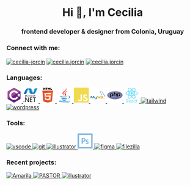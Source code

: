 <h1 align="center">Hi 👋, I'm Cecilia</h1>
<h3 align="center">frontend developer & designer from Colonia, Uruguay</h3>

<h3 align="left">Connect with me:</h3>
<p align="left">
<a href="https://linkedin.com/in/cecilia-jorcin" target="blank"><img align="center" src="https://raw.githubusercontent.com/rahuldkjain/github-profile-readme-generator/master/src/images/icons/Social/linked-in-alt.svg" alt="cecilia-jorcin" height="30" width="40" /></a>
<a href="https://fb.com/cecilia.jorcin" target="blank"><img align="center" src="https://raw.githubusercontent.com/rahuldkjain/github-profile-readme-generator/master/src/images/icons/Social/facebook.svg" alt="cecilia.jorcin" height="30" width="40" /></a>
<a href="https://instagram.com/cecilia.jorcin" target="blank"><img align="center" src="https://raw.githubusercontent.com/rahuldkjain/github-profile-readme-generator/master/src/images/icons/Social/instagram.svg" alt="cecilia.jorcin" height="30" width="40" /></a>
</p>
<h3 align="left">Languages:</h3>
<p align="left">          
  <a href="https://www.w3schools.com/cs/" target="_blank" rel="noreferrer"> <img src="https://raw.githubusercontent.com/devicons/devicon/master/icons/csharp/csharp-original.svg" alt="csharp" width="40" height="40"/>     </a>
  <a href="https://dotnet.microsoft.com/" target="_blank" rel="noreferrer"> <img src="https://raw.githubusercontent.com/devicons/devicon/master/icons/dot-net/dot-net-original-wordmark.svg" alt="dotnet" width="40" height="40"/> </a>
  <a href="https://www.w3.org/html/" target="_blank" rel="noreferrer"> <img src="https://raw.githubusercontent.com/devicons/devicon/master/icons/html5/html5-original-wordmark.svg" alt="html5" width="40" height="40"/> </a>
  <a href="https://www.java.com" target="_blank" rel="noreferrer"> <img src="https://raw.githubusercontent.com/devicons/devicon/master/icons/java/java-original.svg" alt="java" width="40" height="40"/> </a>
  <a href="https://developer.mozilla.org/en-US/docs/Web/JavaScript" target="_blank" rel="noreferrer"> <img src="https://raw.githubusercontent.com/devicons/devicon/master/icons/javascript/javascript-plain.svg" alt="javascript" width="40" height="40"/> </a>
  <a href="https://www.mysql.com/" target="_blank" rel="noreferrer"> <img src="https://raw.githubusercontent.com/devicons/devicon/master/icons/mysql/mysql-original-wordmark.svg" alt="mysql" width="40" height="40"/> </a>
  <a href="https://www.php.net" target="_blank" rel="noreferrer"> <img src="https://raw.githubusercontent.com/devicons/devicon/master/icons/php/php-original.svg" alt="php" width="40" height="40"/> </a>
  <a href="https://reactjs.org/" target="_blank" rel="noreferrer"> <img src="https://raw.githubusercontent.com/devicons/devicon/master/icons/react/react-original-wordmark.svg" alt="react" width="40" height="40"/> </a>
  <a href="https://tailwindcss.com/" target="_blank" rel="noreferrer"> <img src="https://www.vectorlogo.zone/logos/tailwindcss/tailwindcss-icon.svg" alt="tailwind" width="40" height="40"/> </a>
  <a href="https://wordpress.com/" target="_blank" rel="noreferrer"> <img src="https://cdn.jsdelivr.net/gh/devicons/devicon/icons/wordpress/wordpress-original.svg" alt="wordpress" width="40" height="40"/> </a>
</p>
<h3 align="left">Tools:</h3>
<p align="left"> 
  <a href="https://code.visualstudio.com" target="_blank" rel="noreferrer"> <img src="https://cdn.jsdelivr.net/gh/devicons/devicon/icons/vscode/vscode-original.svg" alt="vscode" width="40" height="40" /> </a>
  <a href="https://git-scm.com/" target="_blank" rel="noreferrer"> <img src="https://www.vectorlogo.zone/logos/git-scm/git-scm-icon.svg" alt="git" width="40" height="40" /> </a>
  <a href="https://www.adobe.com/in/products/illustrator.html" target="_blank" rel="noreferrer"> <img src="https://cdn.jsdelivr.net/gh/devicons/devicon/icons/illustrator/illustrator-line.svg" alt="illustrator" width="40" height="40"/> </a>
  <a href="https://www.photoshop.com/en" target="_blank" rel="noreferrer"> <img src="https://raw.githubusercontent.com/devicons/devicon/master/icons/photoshop/photoshop-line.svg" alt="photoshop" width="40" height="40"/> </a>
  <a href="https://www.figma.com/" target="_blank" rel="noreferrer"> <img src="https://www.vectorlogo.zone/logos/figma/figma-icon.svg" alt="figma" width="40" height="40"/> </a>
  <a href="https://www.filezilla.com/" target="_blank" rel="noreferrer"> <img src="https://cdn.jsdelivr.net/gh/devicons/devicon/icons/filezilla/filezilla-plain.svg" alt="filezilla" width="40" height="40"/> </a>         
</p>
<h3 align="left">Recent projects:</h3>
<p align="left"> 
  <a href="https://www.amarila.com.uy" target="_blank" rel="noreferrer"> <img src="https://amarila.com.uy/wp-content/uploads/2022/02/logofooter.png" alt="Amarila" width="40" height="40" /> </a>
  <a href="https://www.pastor.com.uy" target="_blank" rel="noreferrer"> <img src="http://pastor.com.uy/images/favicon.png" alt="PASTOR" width="40" height="40" /> </a>
  <a href="https://www.levetech.uy" target="_blank" rel="noreferrer"> <img src="https://levetech.uy/wp-content/uploads/2023/03/cropped-THUMB-Levetech-Jucar-192x192.jpg" alt="illustrator" width="40" height="40"/> </a>
</p>
